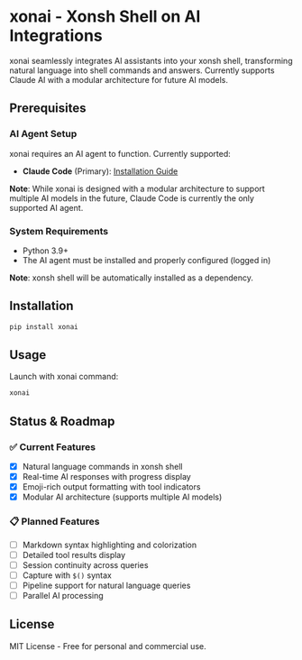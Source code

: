 # xonai - Xonsh Shell on AI Integrations

xonai seamlessly integrates AI assistants into your xonsh shell, transforming natural language into shell commands and answers. Currently supports Claude AI with a modular architecture for future AI models.

## Prerequisites

### AI Agent Setup
xonai requires an AI agent to function. Currently supported:

- **Claude Code** (Primary): [Installation Guide](https://docs.anthropic.com/en/docs/claude-code/getting-started)

**Note**: While xonai is designed with a modular architecture to support multiple AI models in the future, Claude Code is currently the only supported AI agent.

### System Requirements
- Python 3.9+
- The AI agent must be installed and properly configured (logged in)

**Note**: xonsh shell will be automatically installed as a dependency.

## Installation

```bash
pip install xonai
```

## Usage

Launch with xonai command:
```bash
xonai
```

## Status & Roadmap

### ✅ Current Features
- [x] Natural language commands in xonsh shell
- [x] Real-time AI responses with progress display
- [x] Emoji-rich output formatting with tool indicators
- [x] Modular AI architecture (supports multiple AI models)

### 📋 Planned Features
- [ ] Markdown syntax highlighting and colorization
- [ ] Detailed tool results display
- [ ] Session continuity across queries
- [ ] Capture with `$()` syntax
- [ ] Pipeline support for natural language queries
- [ ] Parallel AI processing

## License

MIT License - Free for personal and commercial use.
